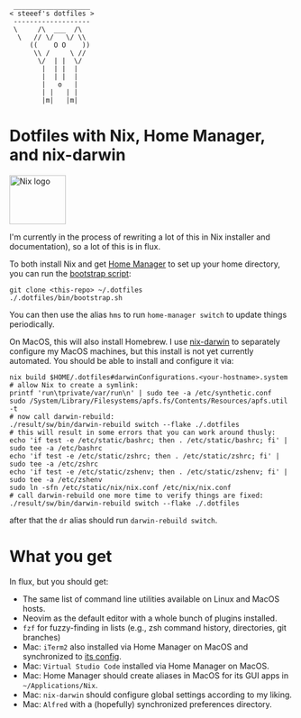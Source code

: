 ```
 ___________________
< steeef's dotfiles >
 -------------------
 \     /\  ___  /\
  \   // \/   \/ \\
     ((    O O    ))
      \\ /     \ //
       \/  | |  \/
        |  | |  |
        |  | |  |
        |   o   |
        | |   | |
        |m|   |m|
```

# Dotfiles with Nix, Home Manager, and nix-darwin

<img src="https://user-images.githubusercontent.com/77589/226965659-00882024-4c02-49f3-a367-0a8da62669d6.svg" width="100" height="87" alt="Nix logo">

I'm currently in the process of rewriting a lot of this in Nix installer and documentation), so a lot of this is in flux.

To both install Nix and get [Home Manager](https://github.com/nix-community/home-manager) to set up your home
directory, you can run the [bootstrap script](/bin/bootstrap.sh):

```
git clone <this-repo> ~/.dotfiles
./.dotfiles/bin/bootstrap.sh
```

You can then use the alias `hms` to run `home-manager switch` to update things periodically.

On MacOS, this will also install Homebrew. I use [nix-darwin](https://github.com/LnL7/nix-darwin) to separately
configure my MacOS machines, but this install is not yet currently automated. You should be able to install and
configure it via:

```
nix build $HOME/.dotfiles#darwinConfigurations.<your-hostname>.system
# allow Nix to create a symlink:
printf 'run\tprivate/var/run\n' | sudo tee -a /etc/synthetic.conf
sudo /System/Library/Filesystems/apfs.fs/Contents/Resources/apfs.util -t
# now call darwin-rebuild:
./result/sw/bin/darwin-rebuild switch --flake ./.dotfiles
# this will result in some errors that you can work around thusly:
echo 'if test -e /etc/static/bashrc; then . /etc/static/bashrc; fi' | sudo tee -a /etc/bashrc
echo 'if test -e /etc/static/zshrc; then . /etc/static/zshrc; fi' | sudo tee -a /etc/zshrc
echo 'if test -e /etc/static/zshenv; then . /etc/static/zshenv; fi' | sudo tee -a /etc/zshenv
sudo ln -sfn /etc/static/nix/nix.conf /etc/nix/nix.conf
# call darwin-rebuild one more time to verify things are fixed:
./result/sw/bin/darwin-rebuild switch --flake ./.dotfiles
```

after that the `dr` alias should run `darwin-rebuild switch`.

# What you get

In flux, but you should get:

* The same list of command line utilities available on Linux and MacOS hosts.
* Neovim as the default editor with a whole bunch of plugins installed.
* `fzf` for fuzzy-finding in lists (e.g., zsh command history, directories, git branches)
* Mac: `iTerm2` also installed via Home Manager on MacOS and synchronized to
[its config](/nix/home/darwin/iterm2/com.googlecode.iterm2.plist).
* Mac: `Virtual Studio Code` installed via Home Manager on MacOS.
* Mac: Home Manager should create aliases in MacOS for its GUI apps in `~/Applications/Nix`.
* Mac: `nix-darwin` should configure global settings according to my liking.
* Mac: `Alfred` with a (hopefully) synchronized preferences directory.
